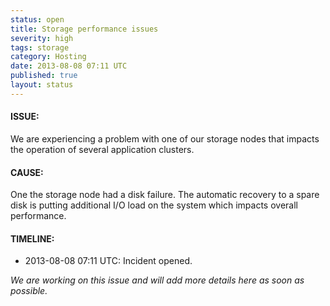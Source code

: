 ```yaml
---
status: open
title: Storage performance issues
severity: high
tags: storage
category: Hosting
date: 2013-08-08 07:11 UTC
published: true
layout: status
---
```


#### ISSUE:

We are experiencing a problem with one of our storage nodes that impacts the operation of several application clusters.


#### CAUSE:

One the storage node had a disk failure. The automatic recovery to a spare disk is putting additional I/O load on the system which impacts overall performance.


#### TIMELINE:

* 2013-08-08 07:11 UTC: Incident opened.

*We are working on this issue and will add more details here as soon as possible.*
